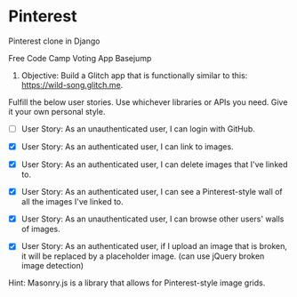 # Pinterest
Pinterest clone in Django

Free Code Camp Voting App Basejump

1. Objective: Build a Glitch app that is functionally similar to this: https://wild-song.glitch.me.

Fulfill the below user stories. Use whichever libraries or APIs you need. Give it your own personal style.

- [ ] User Story: As an unauthenticated user, I can login with GitHub.

- [x] User Story: As an authenticated user, I can link to images.

- [x] User Story: As an authenticated user, I can delete images that I've linked to.

- [x] User Story: As an authenticated user, I can see a Pinterest-style wall of all the images I've linked to.

- [x] User Story: As an unauthenticated user, I can browse other users' walls of images.

- [x] User Story: As an authenticated user, if I upload an image that is broken, it will be replaced by a placeholder image. (can use jQuery broken image detection)

Hint: Masonry.js is a library that allows for Pinterest-style image grids.
